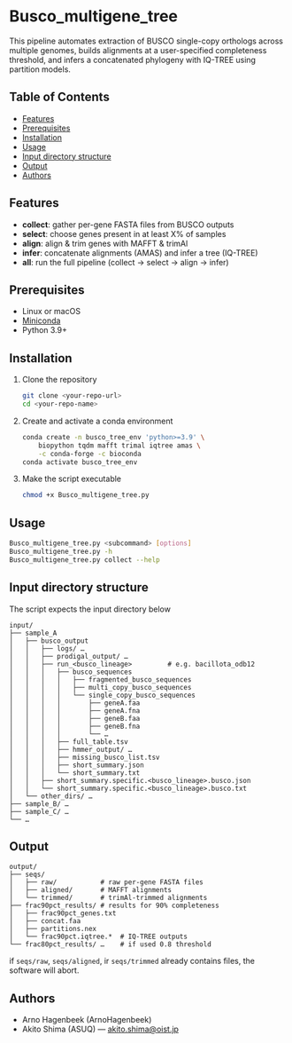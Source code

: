# Busco_multigene_tree

This pipeline automates extraction of BUSCO single-copy orthologs across multiple genomes, builds alignments at a user-specified completeness threshold, and infers a concatenated phylogeny with IQ-TREE using partition models.

## Table of Contents

- [Features](#features)
- [Prerequisites](#prerequisites)
- [Installation](#installation)
- [Usage](#usage)
- [Input directory structure](#input-directory-structure)
- [Output](#output)
- [Authors](#authors)


## Features

- **collect**: gather per-gene FASTA files from BUSCO outputs
- **select**: choose genes present in at least X% of samples
- **align**: align & trim genes with MAFFT & trimAl
- **infer**: concatenate alignments (AMAS) and infer a tree (IQ-TREE)
- **all**: run the full pipeline (collect → select → align → infer)


## Prerequisites

- Linux or macOS
- [Miniconda](https://docs.conda.io/en/latest/miniconda.html)
- Python 3.9+


## Installation

1. Clone the repository
   ```bash
   git clone <your-repo-url>
   cd <your-repo-name>
   ```

2. Create and activate a conda environment
	```bash
	conda create -n busco_tree_env 'python>=3.9' \
		biopython tqdm mafft trimal iqtree amas \
		-c conda-forge -c bioconda
	conda activate busco_tree_env
	```

3. Make the script executable
	```bash
	chmod +x Busco_multigene_tree.py
	```


## Usage
```bash
Busco_multigene_tree.py <subcommand> [options]
Busco_multigene_tree.py -h
Busco_multigene_tree.py collect --help
```

## Input directory structure

The script expects the input directory below
```
input/
├── sample_A
│   ├── busco_output
│   │   ├── logs/ …
│   │   ├── prodigal_output/ …
│   │   ├── run_<busco_lineage>			# e.g. bacillota_odb12
│   │   │   ├── busco_sequences
│   │   │   │   ├── fragmented_busco_sequences
│   │   │   │   ├── multi_copy_busco_sequences
│   │   │   │   └── single_copy_busco_sequences
│   │   │   │       ├── geneA.faa
│   │   │   │       ├── geneA.fna
│   │   │   │       ├── geneB.faa
│   │   │   │       ├── geneB.fna
│   │   │   │       └── …
│   │   │   ├── full_table.tsv
│   │   │   ├── hmmer_output/ …
│   │   │   ├── missing_busco_list.tsv
│   │   │   ├── short_summary.json
│   │   │   └── short_summary.txt
│   │   ├── short_summary.specific.<busco_lineage>.busco.json
│   │   └── short_summary.specific.<busco_lineage>.busco.txt
│   └── other_dirs/ …
├── sample_B/ …
├── sample_C/ …
└── …
```


## Output
```
output/
├── seqs/
│   ├── raw/           # raw per-gene FASTA files
│   ├── aligned/       # MAFFT alignments
│   └── trimmed/       # trimAl-trimmed alignments
├── frac90pct_results/ # results for 90% completeness
│   ├── frac90pct_genes.txt
│   ├── concat.faa
│   ├── partitions.nex
│   └── frac90pct.iqtree.*  # IQ-TREE outputs
└── frac80pct_results/ …    # if used 0.8 threshold
```

if `seqs/raw`, `seqs/aligned`, ir `seqs/trimmed` already contains files, the software will abort.

## Authors
- Arno Hagenbeek (ArnoHagenbeek)
- Akito Shima (ASUQ) — akito.shima@oist.jp
